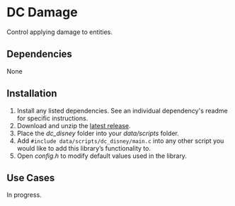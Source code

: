 # DC Damage
Control applying damage to entities.

## Dependencies
None

## Installation
1. Install any listed dependencies. See an individual dependency's readme for specific instructions.
1. Download and unzip the [latest release](../../releases).
1. Place the *dc_disney* folder into your *data/scripts* folder.
1. Add ```#include data/scripts/dc_disney/main.c``` into any other script you would like to add this library’s functionality to.
1. Open *config.h* to modify default values used in the library.

## Use Cases
In progress.
